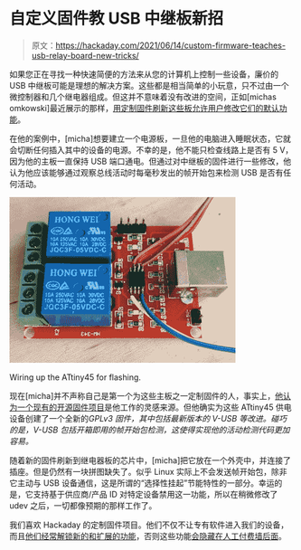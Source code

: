 # 自定义固件教 USB 中继板新招

> 原文：<https://hackaday.com/2021/06/14/custom-firmware-teaches-usb-relay-board-new-tricks/>

如果您正在寻找一种快速简便的方法来从您的计算机上控制一些设备，廉价的 USB 中继板可能是理想的解决方案。这些都是相当简单的小玩意，只不过由一个微控制器和几个继电器组成。但这并不意味着没有改进的空间，正如[michas omkowski]最近展示的那样，[用定制固件刷新这些板允许用户修改它们的默认功能](https://slomkowski.eu/projects/automatic-usb-mains-switch/)。

在他的案例中，[micha]想要建立一个电源板，一旦他的电脑进入睡眠状态，它就会切断任何插入其中的设备的电源。不幸的是，他不能只检查线路上是否有 5 V，因为他的主板一直保持 USB 端口通电。但通过对中继板的固件进行一些修改，他认为他应该能够通过观察总线活动时每毫秒发出的帧开始包来检测 USB 是否有任何活动。

[![](img/b06e93d22cf7e794da6913716ab24def.png)](https://hackaday.com/wp-content/uploads/2021/06/relaycfw_detail.jpg)

Wiring up the ATtiny45 for flashing.

现在[micha]并不声称自己是第一个为这些主板之一定制固件的人，事实上，[他认为一个现有的开源固件项目](https://github.com/u1f35c/usb-relay-firmware)是他工作的灵感来源。但他确实为这些 ATtiny45 供电设备创建了一个全新的*GPLv3 固件，其中包括最新版本的 V-USB 等改进。碰巧的是，V-USB 包括开箱即用的帧开始包检测，这使得实现他的活动检测代码更加容易。*

随着新的固件刷新到继电器板的芯片中，[micha]把它放在一个外壳中，并连接了插座。但是仍然有一块拼图缺失了。似乎 Linux 实际上不会发送帧开始包，除非它主动与 USB 设备通信，这是所谓的“选择性挂起”节能特性的一部分。幸运的是，它支持基于供应商/产品 ID 对特定设备禁用这一功能，所以在稍微修改了 udev 之后，一切都像预期的那样工作了。

我们喜欢 Hackaday 的定制固件项目。他们不仅不让专有软件进入我们的设备，而且[他们经常解锁新的和扩展的功能](https://hackaday.com/2020/12/08/exploring-custom-firmware-on-xiaomi-thermometers/)，否则这些功能[会隐藏在人工付费墙后面](https://hackaday.com/2021/04/28/exploring-the-world-of-nintendo-3ds-homebrew/)。